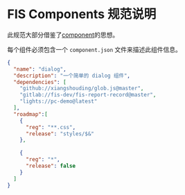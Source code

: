 FIS Components 规范说明
====

此规范大部分借鉴了[component](https://github.com/componentjs/component)的思想。

每个组件必须包含一个 `component.json` 文件来描述此组件信息。

```json
{
  "name": "dialog",
  "description": "一个简单的 dialog 组件",
  "dependencies": [
    "github://xiangshouding/glob.js@master",
    "gitlab://fis-dev/fis-report-record@master",
    "lights://pc-demo@latest"
  ],
  "roadmap":[
    {
      "reg": "**.css",
      "release": "styles/$&"
    },
    
    {
      "reg": "*",
      "release": false
    }
  ]
}
```

